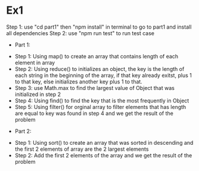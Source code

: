 # Ex1

Step 1: use "cd part1" then "npm install" in terminal to go to part1 and install all dependencies
Step 2: use "npm run test" to run test case

- Part 1:

* Step 1: Using map() to create an array that contains length of each element in array
* Step 2: Using reduce() to initializes an object, the key is the length of each string in the beginning of the array, if that key already exitst, plus 1 to that key, else initializes another key plus 1 to that.
* Step 3: use Math.max to find the largest value of Object that was initialized in step 2
* Step 4: Using find() to find the key that is the most frequently in Object
* Step 5: Using filter() for orginal array to filter elements that has length are equal to key was found in step 4 and we get the result of the problem

- Part 2:

* Step 1: Using sort() to create an array that was sorted in descending and the first 2 elements of array are the 2 largest elements
* Step 2: Add the first 2 elements of the array and we get the result of the problem
